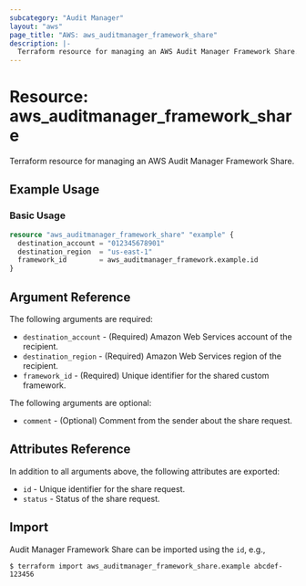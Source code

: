 ```yaml
---
subcategory: "Audit Manager"
layout: "aws"
page_title: "AWS: aws_auditmanager_framework_share"
description: |-
  Terraform resource for managing an AWS Audit Manager Framework Share.
---
```


# Resource: aws_auditmanager_framework_share

Terraform resource for managing an AWS Audit Manager Framework Share.

## Example Usage

### Basic Usage

```terraform
resource "aws_auditmanager_framework_share" "example" {
  destination_account = "012345678901"
  destination_region  = "us-east-1"
  framework_id        = aws_auditmanager_framework.example.id
}
```

## Argument Reference

The following arguments are required:

* `destination_account` - (Required) Amazon Web Services account of the recipient.
* `destination_region` - (Required) Amazon Web Services region of the recipient.
* `framework_id` - (Required) Unique identifier for the shared custom framework.

The following arguments are optional:

* `comment` - (Optional) Comment from the sender about the share request.

## Attributes Reference

In addition to all arguments above, the following attributes are exported:

* `id` - Unique identifier for the share request.
* `status` -  Status of the share request.

## Import

Audit Manager Framework Share can be imported using the `id`, e.g.,

```
$ terraform import aws_auditmanager_framework_share.example abcdef-123456
```
